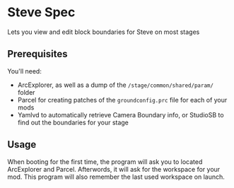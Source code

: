 # Steve Spec

Lets you view and edit block boundaries for Steve on most stages


## Prerequisites
You'll need:
- ArcExplorer, as well as a dump of the `/stage/common/shared/param/` folder
- Parcel for creating patches of the `groundconfig.prc` file for each of your mods
- Yamlvd to automatically retrieve Camera Boundary info, or StudioSB to find out the boundaries for your stage

## Usage

When booting for the first time, the program will ask you to located ArcExplorer and Parcel. Afterwords, it will ask for the workspace for your mod. This program will also remember the last used workspace on launch.